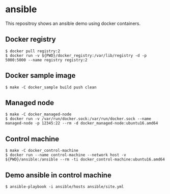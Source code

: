# ansible

This repositroy shows an ansible demo using docker containers.

## Docker registry

    $ docker pull registry:2
    $ docker run -v ${PWD}/docker_registry:/var/lib/registry -d -p 5000:5000 --name registry registry:2

## Docker sample image

    $ make -C docker_sample build push clean

## Managed node

    $ make -C docker_managed-node
    $ docker run -v /var/run/docker.sock:/var/run/docker.sock --name managed-node -p 12345:22 --rm -d docker_managed-node:ubuntu16.amd64

## Control machine

    $ make -C docker_control-machine
    $ docker run --name control-machine --network host -v ${PWD}/ansible:/ansible --rm -ti docker_control-machine:ubuntu16.amd64

## Demo ansible in control machine

    $ ansible-playbook -i ansible/hosts ansible/site.yml
